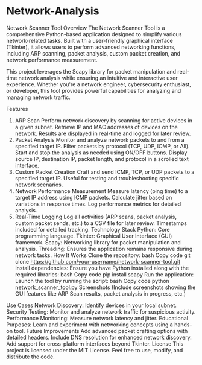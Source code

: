 # Network-Analysis
Network Scanner Tool
Overview
The Network Scanner Tool is a comprehensive Python-based application designed to simplify various network-related tasks. Built with a user-friendly graphical interface (Tkinter), it allows users to perform advanced networking functions, including ARP scanning, packet analysis, custom packet creation, and network performance measurement.

This project leverages the Scapy library for packet manipulation and real-time network analysis while ensuring an intuitive and interactive user experience. Whether you're a network engineer, cybersecurity enthusiast, or developer, this tool provides powerful capabilities for analyzing and managing network traffic.

Features
1. ARP Scan
Perform network discovery by scanning for active devices in a given subnet.
Retrieve IP and MAC addresses of devices on the network.
Results are displayed in real-time and logged for later review.
2. Packet Analysis
Monitor and analyze network packets to and from a specified target IP.
Filter packets by protocol (TCP, UDP, ICMP, or All).
Start and stop the analysis as needed using ON/OFF buttons.
Display source IP, destination IP, packet length, and protocol in a scrolled text interface.
3. Custom Packet Creation
Craft and send ICMP, TCP, or UDP packets to a specified target IP.
Useful for testing and troubleshooting specific network scenarios.
4. Network Performance Measurement
Measure latency (ping time) to a target IP address using ICMP packets.
Calculate jitter based on variations in response times.
Log performance metrics for detailed analysis.
5. Real-Time Logging
Log all activities (ARP scans, packet analysis, custom packet sends, etc.) to a CSV file for later review.
Timestamps included for detailed tracking.
Technology Stack
Python: Core programming language.
Tkinter: Graphical User Interface (GUI) framework.
Scapy: Networking library for packet manipulation and analysis.
Threading: Ensures the application remains responsive during network tasks.
How It Works
Clone the repository:
bash
Copy code
git clone https://github.com/your-username/network-scanner-tool.git
Install dependencies:
Ensure you have Python installed along with the required libraries:
bash
Copy code
pip install scapy
Run the application:
Launch the tool by running the script:
bash
Copy code
python network_scanner_tool.py
Screenshots
(Include screenshots showing the GUI features like ARP Scan results, packet analysis in progress, etc.)

Use Cases
Network Discovery: Identify devices in your local subnet.
Security Testing: Monitor and analyze network traffic for suspicious activity.
Performance Monitoring: Measure network latency and jitter.
Educational Purposes: Learn and experiment with networking concepts using a hands-on tool.
Future Improvements
Add advanced packet crafting options with detailed headers.
Include DNS resolution for enhanced network discovery.
Add support for cross-platform interfaces beyond Tkinter.
License
This project is licensed under the MIT License. Feel free to use, modify, and distribute the code.
